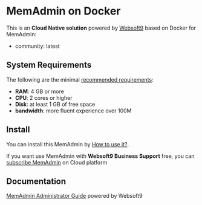 # MemAdmin on Docker  

This is an **Cloud Native solution** powered by [Websoft9](https://www.websoft9.com) based on Docker for MemAdmin:

 - community:  latest


## System Requirements

The following are the minimal [recommended requirements](https://github.com/junstor/memadmin):

* **RAM**: 4 GB or more
* **CPU**: 2 cores or higher
* **Disk**: at least 1 GB of free space
* **bandwidth**: more fluent experience over 100M  

## Install

You can install this MemAdmin by [How to use it?](https://github.com/Websoft9/docker-library#how-to-use-it).   

If you want use MemAdmin with **Websoft9 Business Support** free, you can [subscribe MemAdmin](https://www.websoft9.com/apps) on Cloud platform

## Documentation

[MemAdmin Administrator Guide](https://support.websoft9.com/docs/memadmin) powered by Websoft9